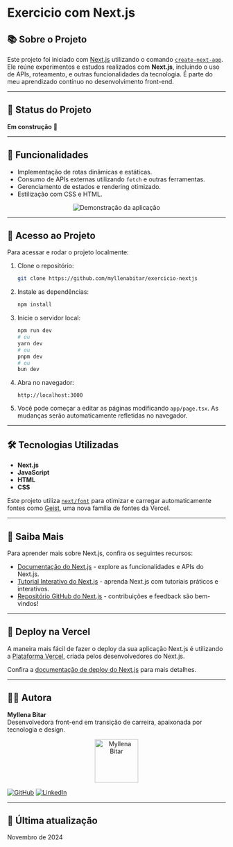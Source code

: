 # Exercicio com Next.js


## 📚 Sobre o Projeto
Este projeto foi iniciado com [Next.js](https://nextjs.org) utilizando o comando [`create-next-app`](https://nextjs.org/docs/app/api-reference/cli/create-next-app). Ele reúne experimentos e estudos realizados com **Next.js**, incluindo o uso de APIs, roteamento, e outras funcionalidades da tecnologia. É parte do meu aprendizado contínuo no desenvolvimento front-end.

---

## 🚧 Status do Projeto
**Em construção** 🚧

---

## 🔧 Funcionalidades
- Implementação de rotas dinâmicas e estáticas.
- Consumo de APIs externas utilizando `fetch` e outras ferramentas.
- Gerenciamento de estados e rendering otimizado.
- Estilização com CSS e HTML.

<p align="center">
  <img src="" alt="Demonstração da aplicação">
</p>

---

## 📂 Acesso ao Projeto
Para acessar e rodar o projeto localmente:

1. Clone o repositório:
   ```bash
   git clone https://github.com/myllenabitar/exercicio-nextjs
   ```
2. Instale as dependências:
   ```bash
   npm install
   ```
3. Inicie o servidor local:
   ```bash
   npm run dev
   # ou
   yarn dev
   # ou
   pnpm dev
   # ou
   bun dev
   ```
4. Abra no navegador:
   ```
   http://localhost:3000
   ```
5. Você pode começar a editar as páginas modificando `app/page.tsx`. As mudanças serão automaticamente refletidas no navegador.

---

## 🛠 Tecnologias Utilizadas

- **Next.js**  
- **JavaScript**  
- **HTML**  
- **CSS**

Este projeto utiliza [`next/font`](https://nextjs.org/docs/app/building-your-application/optimizing/fonts) para otimizar e carregar automaticamente fontes como [Geist](https://vercel.com/font), uma nova família de fontes da Vercel.

---

## 📖 Saiba Mais
Para aprender mais sobre Next.js, confira os seguintes recursos:

- [Documentação do Next.js](https://nextjs.org/docs) - explore as funcionalidades e APIs do Next.js.
- [Tutorial Interativo do Next.js](https://nextjs.org/learn) - aprenda Next.js com tutoriais práticos e interativos.
- [Repositório GitHub do Next.js](https://github.com/vercel/next.js) - contribuições e feedback são bem-vindos!

---

## 🚀 Deploy na Vercel
A maneira mais fácil de fazer o deploy da sua aplicação Next.js é utilizando a [Plataforma Vercel](https://vercel.com/new?utm_medium=default-template&filter=next.js&utm_source=create-next-app&utm_campaign=create-next-app-readme), criada pelos desenvolvedores do Next.js.

Confira a [documentação de deploy do Next.js](https://nextjs.org/docs/app/building-your-application/deploying) para mais detalhes.

---

## 👩‍💻 Autora

**Myllena Bitar**  
Desenvolvedora front-end em transição de carreira, apaixonada por tecnologia e design.

<p align="center">
  <img src="https://avatars.githubusercontent.com/u/111917539?v=4" alt="Myllena Bitar" width="100px">
</p>

[![GitHub](https://img.shields.io/badge/GitHub-MyllenaBitar-blue?logo=github)](https://github.com/MyllenaBitar)
[![LinkedIn](https://img.shields.io/badge/LinkedIn-MyllenaBitar-blue?logo=linkedin)](https://linkedin.com/in/MyllenaBitar)

---

## 📅 Última atualização
Novembro de 2024
